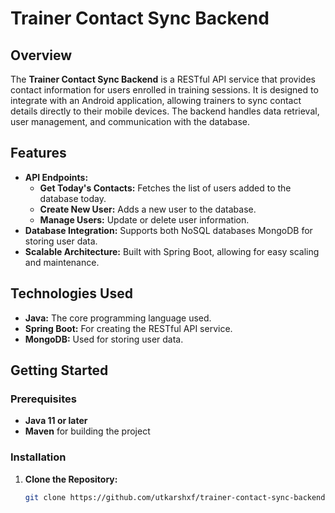 # Trainer Contact Sync Backend

## Overview

The **Trainer Contact Sync Backend** is a RESTful API service that provides contact information for users enrolled in training sessions. It is designed to integrate with an Android application, allowing trainers to sync contact details directly to their mobile devices. The backend handles data retrieval, user management, and communication with the database.

## Features

- **API Endpoints:**
  - **Get Today's Contacts:** Fetches the list of users added to the database today.
  - **Create New User:** Adds a new user to the database.
  - **Manage Users:** Update or delete user information.
- **Database Integration:** Supports both NoSQL databases MongoDB for storing user data.
- **Scalable Architecture:** Built with Spring Boot, allowing for easy scaling and maintenance.

## Technologies Used

- **Java:** The core programming language used.
- **Spring Boot:** For creating the RESTful API service.
- **MongoDB:** Used for storing user data.


## Getting Started

### Prerequisites

- **Java 11 or later**
- **Maven** for building the project

### Installation

1. **Clone the Repository:**

   ```bash
   git clone https://github.com/utkarshxf/trainer-contact-sync-backend.git
